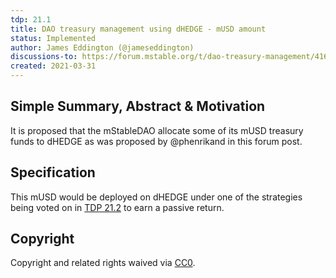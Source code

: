 ```yaml
---
tdp: 21.1
title: DAO treasury management using dHEDGE - mUSD amount
status: Implemented
author: James Eddington (@jameseddington)
discussions-to: https://forum.mstable.org/t/dao-treasury-management/416
created: 2021-03-31
---
```


## Simple Summary, Abstract & Motivation

It is proposed that the mStableDAO allocate some of its mUSD treasury funds to dHEDGE as was proposed by @phenrikand in this forum post.

## Specification

This mUSD would be deployed on dHEDGE under one of the strategies being voted on in [TDP 21.2](https://mips.mstable.org/TDP/tdp-21.2.html) to earn a passive return.

## Copyright

Copyright and related rights waived via [CC0](https://creativecommons.org/publicdomain/zero/1.0/).
